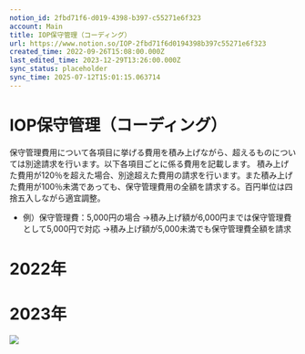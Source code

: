 ```yaml
---
notion_id: 2fbd71f6-d019-4398-b397-c55271e6f323
account: Main
title: IOP保守管理（コーディング）
url: https://www.notion.so/IOP-2fbd71f6d0194398b397c55271e6f323
created_time: 2022-09-26T15:08:00.000Z
last_edited_time: 2023-12-29T13:26:00.000Z
sync_status: placeholder
sync_time: 2025-07-12T15:01:15.063714
---
```

# IOP保守管理（コーディング）

  保守管理費用について各項目に挙げる費用を積み上げながら、超えるものについては別途請求を行います。以下各項目ごとに係る費用を記載します。
積み上げた費用が120％を超えた場合、別途超えた費用の請求を行います。また積み上げた費用が100％未満であっても、保守管理費用の全額を請求する。百円単位は四捨五入しながら適宜調整。
  - 例）保守管理費：5,000円の場合
→積み上げ額が6,000円までは保守管理費として5,000円で対応
→積み上げ額が5,000未満でも保守管理費全額を請求
  
  # 2022年
  # 2023年
  ![](https://prod-files-secure.s3.us-west-2.amazonaws.com/736adce6-a3a4-4a64-9f74-d9aa055c96d2/b7eaeee7-8c32-4472-88d8-0c0dd6644b15/Untitled.png?X-Amz-Algorithm=AWS4-HMAC-SHA256&X-Amz-Content-Sha256=UNSIGNED-PAYLOAD&X-Amz-Credential=ASIAZI2LB4662AW2JYZS%2F20250719%2Fus-west-2%2Fs3%2Faws4_request&X-Amz-Date=20250719T042328Z&X-Amz-Expires=3600&X-Amz-Security-Token=IQoJb3JpZ2luX2VjEIT%2F%2F%2F%2F%2F%2F%2F%2F%2F%2FwEaCXVzLXdlc3QtMiJGMEQCIBUezpyd85RwW1cHqZMNnWEgtxEM27JybIcfN%2BsOANNGAiAPqBhEGnzY0SJ4SHqUncOx%2BqfoF1Xp%2B35wwZZ8yEhJLSqIBAid%2F%2F%2F%2F%2F%2F%2F%2F%2F%2F8BEAAaDDYzNzQyMzE4MzgwNSIMjxdcRjGSmO6sz85uKtwDazqtSBlQBuZWpEncWRfMEN%2F78FVRV3ATwo%2Bx933H7U3ZBiarTiC78Z3RE34s6Zf1baEdVF1eLKC5rf7ma1sL9jvZDyoQyHFoXJnRgpGf4lnCSVp8MDjeImdWzXWfSlWdw4arimgU0Y84tJCh3aL8%2B1pbV57MEee%2FzQ0QtYtTUNRcMIIh%2FOBzEu8WfItCXeBuaK1U9V%2BhOIqhZD1WMMGpqiXs2jo%2BIAKXqgJoKu2FfH4KPsK8Ep6BBqCsGt7OatinNcmjvYGz9gQn7AoZE4nmkPUZGOWOxHIT4Z6ub6NI%2BwGARtScr1TvwNT%2BNEEc5V%2FyjUzHWChhWs9KXMQjFqSPBxxNSNtLGwprCVuyeHTLqI5iXXd4wEfGbd4Tw2Y2TfmnJpR%2BA92MfHaHWE9J70LbYjuHw036tucgpQjfqJZdZjztxm4R0wKRx7%2FE0VHlzgfYLKhZPD0lOv295dsOsE%2FRdtokJ0NYM21O6cxukPiMnEQX15SJG35RG63U79w%2FWWU%2FjcnbM%2FRUDInLsmSNGl91fOwwnGWIAkpdT7PtqjXkhkh1nm%2BOBfTc3nYPr%2FPfjhB1RGdaXj4GVTJtgIWxCAfnP3JgbRv1FdJb%2FqXf334i0Rmb3veeYDogRqgwgukwmarswwY6pgEj0oska08U2Jrpl%2BaIrTMvYCqwciwRRxB%2FW3XP6%2B2w2KoMLVfhdJK1JbM9ZmxWnfDwM2bsXnueKTL83i2T9WMFG2vaHIE3cLGTixTJgPro2mSCH1%2FCMsGNapZc50OxAUxkWBAeuSBLr2CnFxi8ky04BM6MaRUCdXJV9DhJa0I24UDH%2BSU0Y7RBGKgTeb79oueXLfSDx9Arewz2%2BHUQdeXz7UgxiT7u&X-Amz-Signature=9008134d369eee48a1fccde2c71d255c00f8a781758fa40c9fa9d33553c4b6bb&X-Amz-SignedHeaders=host&x-amz-checksum-mode=ENABLED&x-id=GetObject)